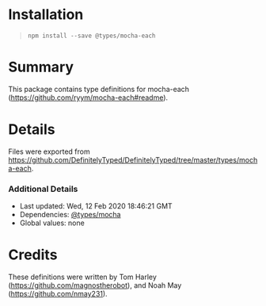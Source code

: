 # Installation
> `npm install --save @types/mocha-each`

# Summary
This package contains type definitions for mocha-each (https://github.com/ryym/mocha-each#readme).

# Details
Files were exported from https://github.com/DefinitelyTyped/DefinitelyTyped/tree/master/types/mocha-each.

### Additional Details
 * Last updated: Wed, 12 Feb 2020 18:46:21 GMT
 * Dependencies: [@types/mocha](https://npmjs.com/package/@types/mocha)
 * Global values: none

# Credits
These definitions were written by Tom Harley (https://github.com/magnostherobot), and Noah May (https://github.com/nmay231).
